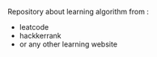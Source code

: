 Repository about learning algorithm from : 
- leatcode
- hackkerrank
- or any other learning website